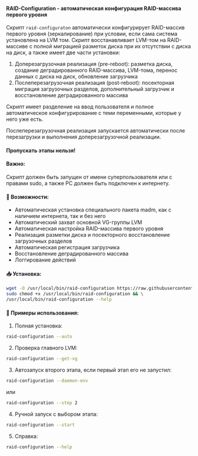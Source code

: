 #### RAID-Configuration - автоматическая конфигурация RAID-массива первого уровня

Скрипт `raid-configuraton` автоматически конфигурирует RAID-массив первого уровня (зеркалирование) при условии, если сама система установлена на LVM том.
Скрипт восстанавливает LVM-том на RAID-массиве с полной миграцией разметок диска при их отсутствии с диска на диск, а также имеет две части установки:
1. Доперезагрузочная реализация (pre-reboot): разметка диска, создание деградированного RAID-массива, LVM-тома, перенос данных с диска на диск, обновление загрузчика
2. Послеперезагрузочная реализация (post-reboot): посекторная миграция загрузочных разделов, дополнительный загрузчик и восстановление деградированного массива

Скрипт имеет разделение на ввод пользователя и полное автоматическое конфигурирование с теми переменными, которые у него уже есть.

Послеперезагрузочная реализация запускается автоматически после перезагрузки и выполнения доперезагрузочной реализации.
#### Пропускать этапы нельзя!

#### Важно: 
Скрипт должен быть запущен от имени суперпользователя или с правами sudo, а также РС должен быть подключен к интернету.

#### 🔧 Возможности:
- Автоматическая установка специального пакета madm, как с наличием интернета, так и без него
- Автоматический захват основной VG-группы LVM
- Автоматическая настройка RAID-массива первого уровня
- Реализация разметки диска и посекторного восстановление загрузочных разделов
- Автоматическая регистрация загрузчика
- Восстановление деградированного массива
- Логгирование действий

#### 📥 Установка:
```bash
wget -O /usr/local/bin/raid-configuration https://raw.githubusercontent.com/alfantasy/global-scripts/refs/heads/main/astra/raid-configuration && \
sudo chmod +x /usr/local/bin/raid-configuration && \
/usr/local/bin/raid-configuration --help
```

#### 📝 Примеры использования:
1. Полная установка:
```bash
raid-configuration --auto
```
2. Проверка главного LVM:
```bash
raid-configuration --get-vg
```
3. Автозапуск второго этапа, если первый этап его не запустил:
```bash
raid-configuration --daemon-env
```
или
```bash
raid-configuration --step 2
```
4. Ручной запуск с выбором этапа:
```bash
raid-configuration --start
```
5. Справка:
```bash
raid-configuration --help
```